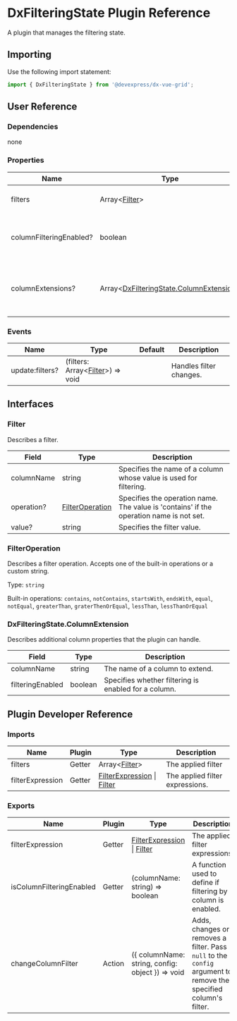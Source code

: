 # DxFilteringState Plugin Reference

A plugin that manages the filtering state.

## Importing

Use the following import statement:

```js
import { DxFilteringState } from '@devexpress/dx-vue-grid';
```

## User Reference

### Dependencies

none

### Properties

Name | Type | Default | Description
-----|------|---------|------------
filters | Array&lt;[Filter](#filter)&gt; | | Specifies the applied filters.
columnFilteringEnabled? | boolean | true | Specifies whether filtering is enabled for all columns.
columnExtensions? | Array&lt;[DxFilteringState.ColumnExtension](#dxfilteringstatecolumnextension)&gt; | | Additional column properties that the plugin can handle.

### Events

Name | Type | Default | Description
-----|------|---------|------------
update:filters? | (filters: Array&lt;[Filter](#filter)&gt;) => void | | Handles filter changes.

## Interfaces

### Filter

Describes a filter.

Field | Type | Description
------|------|------------
columnName | string | Specifies the name of a column whose value is used for filtering.
operation? | [FilterOperation](#filteroperation) | Specifies the operation name. The value is 'contains' if the operation name is not set.
value? | string | Specifies the filter value.

### FilterOperation

Describes a filter operation. Accepts one of the built-in operations or a custom string.

Type: `string`

Built-in operations: `contains`, `notContains`, `startsWith`, `endsWith`, `equal`, `notEqual`, `greaterThan`, `graterThenOrEqual`, `lessThan`, `lessThanOrEqual`

### DxFilteringState.ColumnExtension

Describes additional column properties that the plugin can handle.

Field | Type | Description
------|------|------------
columnName | string | The name of a column to extend.
filteringEnabled | boolean | Specifies whether filtering is enabled for a column.

## Plugin Developer Reference

### Imports

Name | Plugin | Type | Description
-----|--------|------|------------
filters | Getter | Array&lt;[Filter](#filter)&gt; | The applied filter
filterExpression | Getter | [FilterExpression](integrated-filtering.md#filterexpression) &#124; [Filter](#filter) | The applied filter expressions.

### Exports

Name | Plugin | Type | Description
-----|--------|------|------------
filterExpression | Getter  | [FilterExpression](integrated-filtering.md#filterexpression) &#124; [Filter](#filter) | The applied filter expressions.
isColumnFilteringEnabled | Getter | (columnName: string) => boolean | A function used to define if filtering by a column is enabled.
changeColumnFilter | Action | ({ columnName: string, config: object }) => void | Adds, changes or removes a filter. Pass `null` to the `config` argument to remove the specified column's filter.
